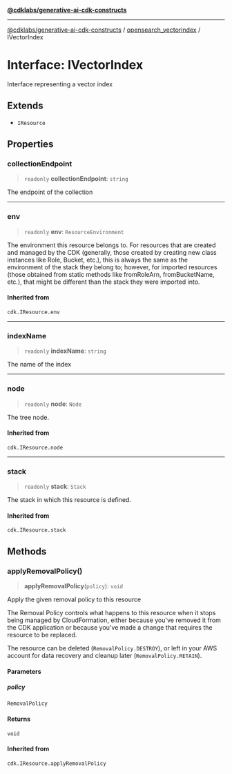 [**@cdklabs/generative-ai-cdk-constructs**](../../../../README.md)

***

[@cdklabs/generative-ai-cdk-constructs](../../../../README.md) / [opensearch\_vectorindex](../README.md) / IVectorIndex

# Interface: IVectorIndex

Interface representing a vector index

## Extends

- `IResource`

## Properties

### collectionEndpoint

> `readonly` **collectionEndpoint**: `string`

The endpoint of the collection

***

### env

> `readonly` **env**: `ResourceEnvironment`

The environment this resource belongs to.
For resources that are created and managed by the CDK
(generally, those created by creating new class instances like Role, Bucket, etc.),
this is always the same as the environment of the stack they belong to;
however, for imported resources
(those obtained from static methods like fromRoleArn, fromBucketName, etc.),
that might be different than the stack they were imported into.

#### Inherited from

`cdk.IResource.env`

***

### indexName

> `readonly` **indexName**: `string`

The name of the index

***

### node

> `readonly` **node**: `Node`

The tree node.

#### Inherited from

`cdk.IResource.node`

***

### stack

> `readonly` **stack**: `Stack`

The stack in which this resource is defined.

#### Inherited from

`cdk.IResource.stack`

## Methods

### applyRemovalPolicy()

> **applyRemovalPolicy**(`policy`): `void`

Apply the given removal policy to this resource

The Removal Policy controls what happens to this resource when it stops
being managed by CloudFormation, either because you've removed it from the
CDK application or because you've made a change that requires the resource
to be replaced.

The resource can be deleted (`RemovalPolicy.DESTROY`), or left in your AWS
account for data recovery and cleanup later (`RemovalPolicy.RETAIN`).

#### Parameters

##### policy

`RemovalPolicy`

#### Returns

`void`

#### Inherited from

`cdk.IResource.applyRemovalPolicy`
